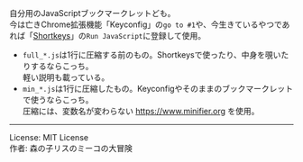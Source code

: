 自分用のJavaScriptブックマークレットども。  
今は亡きChrome拡張機能「Keyconfig」の`go to #1`や、今生きているやつであれば「[Shortkeys](https://github.com/mikecrittenden/shortkeys)」の`Run JavaScript`に登録して使用。  

+ `full_*.js`は1行に圧縮する前のもの。Shortkeysで使ったり、中身を覗いたりするならこっち。  
  軽い説明も載っている。  
+ `min_*.js`は1行に圧縮したもの。Keyconfigやそのままのブックマークレットで使うならこっち。  
  圧縮には、変数名が変わらない https://www.minifier.org を使用。  

-----
License: MIT License  
作者: 森の子リスのミーコの大冒険